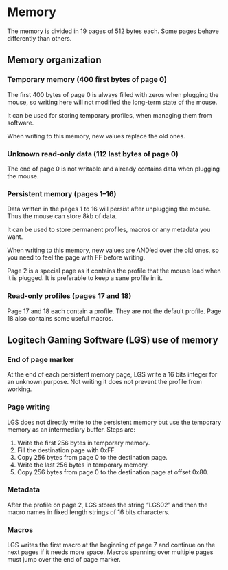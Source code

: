 Memory
======

The memory is divided in 19 pages of 512 bytes each. Some pages behave differently than others.

Memory organization
-------------------

### Temporary memory (400 first bytes of page 0)

The first 400 bytes of page 0 is always filled with zeros when plugging the mouse, so writing here will not modified the long-term state of the mouse.

It can be used for storing temporary profiles, when managing them from software.

When writing to this memory, new values replace the old ones.


### Unknown read-only data (112 last bytes of page 0)

The end of page 0 is not writable and already contains data when plugging the mouse.


### Persistent memory (pages 1–16)

Data written in the pages 1 to 16 will persist after unplugging the mouse. Thus the mouse can store 8kb of data.

It can be used to store permanent profiles, macros or any metadata you want.

When writing to this memory, new values are AND’ed over the old ones, so you need to feel the page with FF before writing.

Page 2 is a special page as it contains the profile that the mouse load when it is plugged. It is preferable to keep a sane profile in it.


### Read-only profiles (pages 17 and 18)

Page 17 and 18 each contain a profile. They are not the default profile. Page 18 also contains some useful macros.


Logitech Gaming Software (LGS) use of memory
--------------------------------------

### End of page marker

At the end of each persistent memory page, LGS write a 16 bits integer for an unknown purpose. Not writing it does not prevent the profile from working.


### Page writing

LGS does not directly write to the persistent memory but use the temporary memory as an intermediary buffer. Steps are:
 1. Write the first 256 bytes in temporary memory.
 2. Fill the destination page with 0xFF.
 3. Copy 256 bytes from page 0 to the destination page.
 4. Write the last 256 bytes in temporary memory.
 5. Copy 256 bytes from page 0 to the destination page at offset 0x80.


### Metadata

After the profile on page 2, LGS stores the string “LGS02” and then the macro names in fixed length strings of 16 bits characters.


### Macros

LGS writes the first macro at the beginning of page 7 and continue on the next pages if it needs more space. Macros spanning over multiple pages must jump over the end of page marker.
